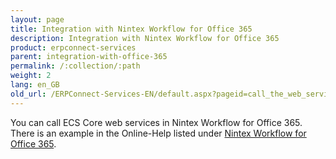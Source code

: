 ```yaml
---
layout: page
title: Integration with Nintex Workflow for Office 365
description: Integration with Nintex Workflow for Office 365
product: erpconnect-services
parent: integration-with-office-365
permalink: /:collection/:path
weight: 2
lang: en_GB
old_url: /ERPConnect-Services-EN/default.aspx?pageid=call_the_web_service_in_office365
---
```


You can call ECS Core web services in Nintex Workflow for Office 365. There is an example in the Online-Help listed under [Nintex Workflow for Office 365](../../sap-integration-nintex/nintex-workflow-for-office-365).  